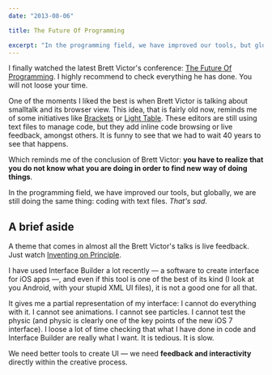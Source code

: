 ```yaml
---
date: "2013-08-06"

title: The Future Of Programming

excerpt: "In the programming field, we have improved our tools, but globally, we are still doing the same thing: coding with text files. <em>That's sad</em>."
---
```


I finally watched the latest Brett Victor's conference: [The Future Of Programming](https://vimeo.com/71278954). I highly recommend to check everything he has done. You will not loose your time.

One of the moments I liked the best is when Brett Victor is talking about smalltalk and its browser view. This idea, that is fairly old now, reminds me of some initiatives like [Brackets](http://brackets.io/) or [Light Table](http://www.lighttable.com/). These editors are still using text files to manage code, but they add inline code browsing or live feedback, amongst others. It is funny to see that we had to wait 40 years to see that happens.

Which reminds me of the conclusion of Brett Victor: **you have to realize that you do not know what you are doing in order to find new way of doing things**.

In the programming field, we have improved our tools, but globally, we are still doing the same thing: coding with text files. _That's sad_.

## A brief aside

A theme that comes in almost all the Brett Victor's talks is live feedback. Just watch [Inventing on Principle](https://vimeo.com/36579366).

I have used Interface Builder a lot recently — a software to create interface for iOS apps —, and even if this tool is one of the best of its kind (I look at you Android, with your stupid XML UI files), it is not a good one for all that.

It gives me a partial representation of my interface: I cannot do everything with it. I cannot see animations. I cannot see particles. I cannot test the physic (and physic is clearly one of the key points of the new iOS 7 interface). I loose a lot of time checking that what I have done in code and Interface Builder are really what I want. It is tedious. It is slow.

We need better tools to create UI — we need **feedback and interactivity** directly within the creative process.
